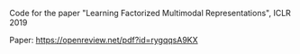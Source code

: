 Code for the paper "Learning Factorized Multimodal Representations", ICLR 2019

Paper: https://openreview.net/pdf?id=rygqqsA9KX
